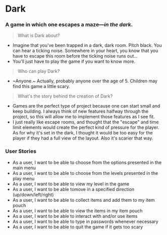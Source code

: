 # Dark

### A game in which one escapes a maze—*in the dark*. 

> What is Dark about?

- Imagine that you've been trapped in a dark, dark room. Pitch black. You can hear a ticking noise. Somewhere in your heart, you know that you have to escape this room before the ticking noise runs out... 
- You'll just have to play the game if you want to know more. 

> Who can play Dark?

- ~Anyone.~ Actually, probably anyone over the age of 5. Children may find this game a little scary. 

> What's the story behind the creation of Dark?

- Games are the perfect type of project because one can start small and keep building. I always think of new features halfway through the project, so this will allow me to implement those features as I see fit. 
- I just really like escape rooms, and thought that the "escape" and time limit elements would create the perfect kind of pressure for the player. As for why it's set in the dark, I thought it would be too easy for the player if they had a full view of the layout. Also it's scarier that way. 

### User Stories

- As a user, I want to be able to choose from the options presented in the main menu
- As a user, I want to be able to choose from the levels presented in the play menu
- As a user, I want to be able to view my level in the game
- As a user, I want to be able tomove in a specified direction (up/down/left/right)
- As a user, I want to be able to collect items and add them to my item pouch
- As a user, I want to be able to view the items in my item pouch
- As a user, I want to be able to interact with and/or use items 
- As a user, I want to be able to type in passwords whenever necessary
- As a user, I want to be able to quit the game if it gets too scary
